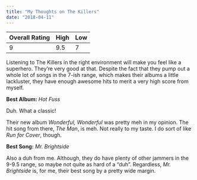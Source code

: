 ```yaml
---
title: "My Thoughts on The Killers"
date: "2018-04-11"
---
```


| **Overall Rating** | **High** | **Low** |
|-|-|-|
| 9 | 9.5 | 7 |

Listening to The Killers in the right environment will make you feel like a superhero. They’re very good at that. Despite the fact that they pump out a whole lot of songs in the 7-ish range, which makes their albums a little lackluster, they have enough awesome hits to merit a very high score from myself.

**Best Album:** *Hot Fuss* 

Duh. What a classic!

Their new album *Wonderful, Wonderful* was pretty meh in my opinion. The hit song from there, *The Man*, is meh. Not really to my taste. I do sort of like *Run for Cover*, though.

**Best Song:** *Mr. Brightside*

Also a duh from me. Although, they do have plenty of other jammers in the 9-9.5 range, so maybe not quite as hard of a “duh”. Regardless, *Mr. Brightside* is, for me, their best song by a pretty wide margin.
